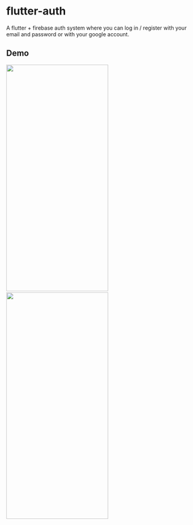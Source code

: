 # flutter-auth

A flutter + firebase auth system where you can log in / register with your email and password or with your google account. 

## Demo
<img src="https://user-images.githubusercontent.com/52246177/234989304-a9e09aaf-0a6d-46ab-945d-da903b749db5.png" width="270" height="600">&nbsp;&nbsp;&nbsp;<img src="https://user-images.githubusercontent.com/52246177/234989296-3fc99dba-6b3e-4795-aeb4-60bf5390220d.png" width="270" height="600">
